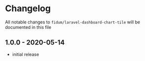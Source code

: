 # Changelog

All notable changes to `fidum/laravel-dashboard-chart-tile` will be documented in this file

## 1.0.0 - 2020-05-14

- initial release
